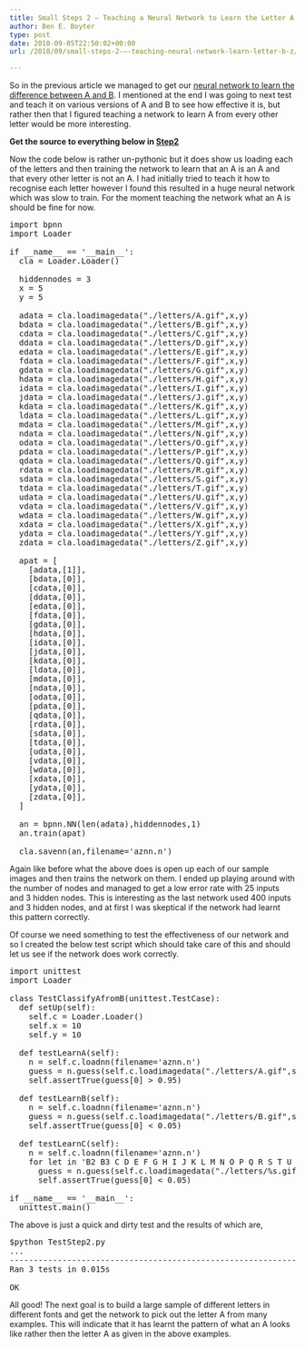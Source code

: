 ```yaml
---
title: Small Steps 2 – Teaching a Neural Network to Learn the Letter A from B-Z
author: Ben E. Boyter
type: post
date: 2010-09-05T22:50:02+00:00
url: /2010/09/small-steps-2-–-teaching-neural-network-learn-letter-b-z/

---
```

So in the previous article we managed to get our [neural network to learn the difference between A and B][1]. I mentioned at the end I was going to next test and teach it on various versions of A and B to see how effective it is, but rather then that I figured teaching a network to learn A from every other letter would be more interesting.

**Get the source to everything below in [Step2][2]**

Now the code below is rather un-pythonic but it does show us loading each of the letters and then training the network to learn that an A is an A and that every other letter is not an A. I had initially tried to teach it how to recognise each letter however I found this resulted in a huge neural network which was slow to train. For the moment teaching the network what an A is should be fine for now.

<pre>import bpnn
import Loader

if __name__ == '__main__':
  cla = Loader.Loader()

  hiddennodes = 3
  x = 5
  y = 5

  adata = cla.loadimagedata("./letters/A.gif",x,y)
  bdata = cla.loadimagedata("./letters/B.gif",x,y)
  cdata = cla.loadimagedata("./letters/C.gif",x,y)
  ddata = cla.loadimagedata("./letters/D.gif",x,y)
  edata = cla.loadimagedata("./letters/E.gif",x,y)
  fdata = cla.loadimagedata("./letters/F.gif",x,y)
  gdata = cla.loadimagedata("./letters/G.gif",x,y)
  hdata = cla.loadimagedata("./letters/H.gif",x,y)
  idata = cla.loadimagedata("./letters/I.gif",x,y)
  jdata = cla.loadimagedata("./letters/J.gif",x,y)
  kdata = cla.loadimagedata("./letters/K.gif",x,y)
  ldata = cla.loadimagedata("./letters/L.gif",x,y)
  mdata = cla.loadimagedata("./letters/M.gif",x,y)
  ndata = cla.loadimagedata("./letters/N.gif",x,y)
  odata = cla.loadimagedata("./letters/O.gif",x,y)
  pdata = cla.loadimagedata("./letters/P.gif",x,y)
  qdata = cla.loadimagedata("./letters/Q.gif",x,y)
  rdata = cla.loadimagedata("./letters/R.gif",x,y)
  sdata = cla.loadimagedata("./letters/S.gif",x,y)
  tdata = cla.loadimagedata("./letters/T.gif",x,y)
  udata = cla.loadimagedata("./letters/U.gif",x,y)
  vdata = cla.loadimagedata("./letters/V.gif",x,y)
  wdata = cla.loadimagedata("./letters/W.gif",x,y)
  xdata = cla.loadimagedata("./letters/X.gif",x,y)
  ydata = cla.loadimagedata("./letters/Y.gif",x,y)
  zdata = cla.loadimagedata("./letters/Z.gif",x,y)

  apat = [
    [adata,[1]],
    [bdata,[0]],
    [cdata,[0]],
    [ddata,[0]],
    [edata,[0]],
    [fdata,[0]],
    [gdata,[0]],
    [hdata,[0]],
    [idata,[0]],
    [jdata,[0]],
    [kdata,[0]],
    [ldata,[0]],
    [mdata,[0]],
    [ndata,[0]],
    [odata,[0]],
    [pdata,[0]],
    [qdata,[0]],
    [rdata,[0]],
    [sdata,[0]],
    [tdata,[0]],
    [udata,[0]],
    [vdata,[0]],
    [wdata,[0]],
    [xdata,[0]],
    [ydata,[0]],
    [zdata,[0]],
  ]

  an = bpnn.NN(len(adata),hiddennodes,1)
  an.train(apat)

  cla.savenn(an,filename='aznn.n')</pre>

Again like before what the above does is open up each of our sample images and then trains the network on them. I ended up playing around with the number of nodes and managed to get a low error rate with 25 inputs and 3 hidden nodes. This is interesting as the last network used 400 inputs and 3 hidden nodes, and at first I was skeptical if the network had learnt this pattern correctly.

Of course we need something to test the effectiveness of our network and so I created the below test script which should take care of this and should let us see if the network does work correctly.

<pre>import unittest
import Loader

class TestClassifyAfromB(unittest.TestCase):
  def setUp(self):
    self.c = Loader.Loader()
    self.x = 10
    self.y = 10

  def testLearnA(self):
    n = self.c.loadnn(filename='aznn.n')
    guess = n.guess(self.c.loadimagedata("./letters/A.gif",self.x,self.y))
    self.assertTrue(guess[0] &gt; 0.95)

  def testLearnB(self):
    n = self.c.loadnn(filename='aznn.n')
    guess = n.guess(self.c.loadimagedata("./letters/B.gif",self.x,self.y))
    self.assertTrue(guess[0] &lt; 0.05)

  def testLearnC(self):
    n = self.c.loadnn(filename='aznn.n')
    for let in 'B2 B3 C D E F G H I J K L M N O P Q R S T U V W X Y Z'.split(' '):
      guess = n.guess(self.c.loadimagedata("./letters/%s.gif"%(let),self.x,self.y))
      self.assertTrue(guess[0] &lt; 0.05)

if __name__ == '__main__':
  unittest.main()</pre>

The above is just a quick and dirty test and the results of which are,

<pre>$python TestStep2.py
...
----------------------------------------------------------------------
Ran 3 tests in 0.015s

OK</pre>

All good! The next goal is to build a large sample of different letters in different fonts and get the network to pick out the letter A from many examples. This will indicate that it has learnt the pattern of what an A looks like rather then the letter A as given in the above examples.

 [1]: http://www.wausita.com/2010/08/small-steps-teaching-neural-network-learn-letter/
 [2]: http://www.wausita.com/wp-content/uploads/2010/09/Step2.zip